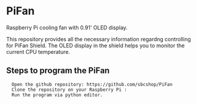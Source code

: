 # PiFan
Raspberry Pi cooling fan with 0.91' OLED display.

This repository provides all the necessary information regardng controlling for PiFan Shield.
The OLED display in the shield helps you to monitor the current CPU temperature.

## Steps to program the PiFan
      Open the github repository: https://github.com/sbcshop/PiFan
      Clone the repository on your Raspberry Pi : 
      Run the program via python editor.

